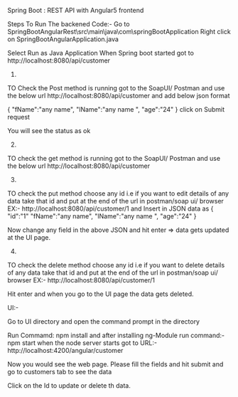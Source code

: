 Spring Boot : REST API with Angular5 frontend

Steps To Run The backened Code:-
Go to SpringBootAngularRest\src\main\java\com\springBootApplication
Right click on SpringBootAngularApplication.java

Select Run as Java Application 
When Spring boot started got to http://localhost:8080/api/customer

1.
TO Check the Post method is running got to the SoapUI/ Postman and use the below url 
http://localhost:8080/api/customer
and add below json format 


{
"fName":"any name",
"lName":"any name ",
"age":"24"
}
click on Submit request

You will see the status as ok 

2.

TO check the get method is running got to the SoapUI/ Postman and use the below url
http://localhost:8080/api/customer

3.

TO check the put method choose any id i.e if you want to edit details of any data take that id and put at the end of the url in postman/soap ui/ browser
EX:- http://localhost:8080/api/customer/1
and Insert in JSON data as 
{
"id":"1"
"fName":"any name",
"lName":"any name ",
"age":"24"
}

Now change any field in the above JSON and hit enter =>  data gets updated at the UI page.

4.
TO check the delete method choose any id i.e if you want to delete details of any data take that id and put at the end of the url in postman/soap ui/ browser
EX:- http://localhost:8080/api/customer/1

Hit enter and when you go to the UI page the data gets deleted.


 



UI:-

Go to UI directory and open the command prompt in the directory

Run Commamd: npm install
and after installing ng-Module 
run command:- npm start 
when the node server starts got to URL:- http://localhost:4200/angular/customer


Now you would see the web page. Please fill the fields and hit submit and go to customers tab to see the data 

Click on the Id to update or delete th data.


 



